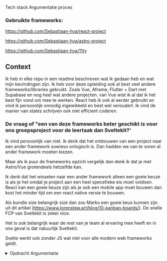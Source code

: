 Tech stack Argumentatie proces

### Gebruikte frameworks:

https://github.com/Sebastiaan-hva/react-project

https://github.com/Sebastiaan-hva/astro-project

https://github.com/Sebastiaan-hva/11ty

## Context
Ik heb in elke repo in een readme beschreven wat ik gedaan heb en wat mijn bevindingen zijn. Ik heb voor deze opleiding ook al best veel andere frameworks/libraries gebruikt. Zoals Vue, Aframe, Flutter + Dart met Supabase en nog heel wat andere projecten.
van Vue wist ik al dat ik het best fijn vond om mee te werken. React heb ik ook al eerder gebruikt en vind ik persoonlijk onnodig ingewikkeld en best wel veroudert. Ik vind de manier van states schrijven ook niet efficient coderen.


### De vraag of "een van deze frameworks beter geschikt is voor ons groepsproject voor de leertaak dan Sveltekit?'

Ik vind persoonlijk van niet. Ik denk dat het ombouwen van een project naar een ander framework sowieso onlogisch is. Dan hadden we van te voren al ander framework moeten kiezen. 

Maar als ik puur de frameworks opzich vergelijk dan denk ik dat je met Astro/Vue grotendeels hetzelfde kan. 

Ik denk dat het wisselen naar een ander framework alleen een goeie keuze is als je het omdat je project aan een heel specefieke eis moet voldoen. React kan een goeie keuze zijn als je ook een mobile app moet bouwen dan kost het minder tijd om een react native versie te bouwen. 

Als bundle size belangrijk size dan zou Marko een goeie keus kunnen zijn. uit dit artikel (https://www.lorenstew.art/blog/10-kanban-boards/). De snelle FCP van Sveltekit is zeker nice.

Het is ook belangrijk waar de rest van je team al ervaring mee heeft en in ons geval is dat natuurlijk Sveltekit. 

Svelte werkt ook zonder JS wat niet voor alle modern web frameworks geldt.







<details>
  <summary> Opdracht Argumentatie</summary>

  
Formuleer een standpunt en selecteer argumenten: Als je een standpunt hebt inventariseer je welke argumenten voor en welke argumenten tegen je kunt geven. Schrijf die op (en geef ze een simpele variabelenaam, A, B, C, D, E, F etc.)

Maak een argumentatieschema, een breakdown voor een argument. Argumenten moeten duidelijk zijn en kloppen. Het standpunt moet aan de hand van argumenten stevig onderbouwd zijn. Zet de argumenten die je gaat gebruiken in een argumentatieschema. Dat geeft een goed overzicht van je onderbouwing. Tools die je kunt gebruiken: enkelvoudige-, meervoudige-, nevenschikkende- en onderschikkende argumentatie. Argumentatieschema: een visuele representatie van een argumentatiestructuur

Beoordeel de aanvaardbaarheid. Het argumentatieschema dat je bij 2 hebt uitgewerkt is handig om te beoordelen of jouw onderbouwing solide is. Om argumenten te beoordelen stel je drie vragen: i) Is de argumentatie inhoudelijk correct? > zijn er genoeg argumenten ‘voor’ het standpunt. ii) Is de argumentatie inhoudelijk voldoende uitgewerkt? > zijn er überhaupt argumenten ‘tegen’? en iii) Ondersteund de argumentatie het standpunt? > worden tegenargumenten weerlegd.

Werk je argumentatieschema uit. Het argumentatieschema biedt houvast bij het uitwerken of schrijven van je argument. Je weet immers hoe standpunt en argumenten samenhangen. Let bij het uitwerken op de volgende dingen: Gebruik een logische volgorde. Plaats je standpunt aan het begin en herhaal deze aan het eind van de conclusie. De alinea-indeling volgt de argumentatie. Losstaande argumenten en de uitwerking zijn aparte alinea’s. Argumenten die inhoudelijk bij elkaar horen vormen samen één alinea. Gebruik signaal- en verwijswoorden voor argumentatie om samenhang in de tekst aan te brengen. (Zie taalwinkel.nl)

</details>
